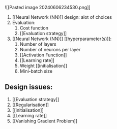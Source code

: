 ![[Pasted image 20240606234530.png]]
1. [[Neural Network (NN)]] design: alot of choices
2. Evaluation:
	1. Cost function
	2. [[Evaluation strategy]]
3. [[Neural Network (NN)]] [[hyperparameter(s)]]:
	1. Number of layers
	2. Number of neurons per layer
	3. [[Activation Function]]
	4. [[Learning rate]]
	5. Weight [[initialisation]]
	6. Mini-batch size
## Design issues:
1. [[Evaluation strategy]]
2. [[Regularisation]]
3. [[initialisation]]
4. [[Learning rate]]
5. [[Vanishing Gradient Problem]]
